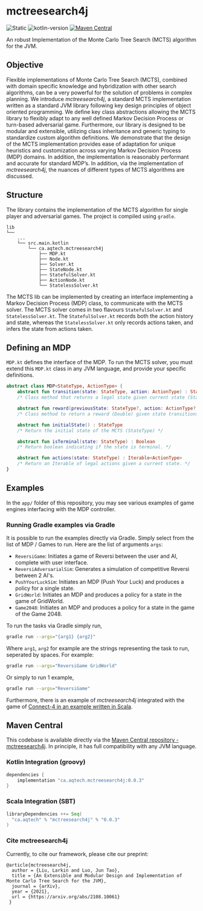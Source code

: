 # mctreesearch4j

![Static](https://img.shields.io/static/v1?label=docs&message=latest&color=blue&style=flat-square)
![kotlin-version](https://kotlin-version.aws.icerock.dev/kotlin-version?group=ca.aqtech&name=mctreesearch4j)
[![Maven Central](https://maven-badges.herokuapp.com/maven-central/ca.aqtech/mctreesearch4j/badge.svg?style=plastic)](https://maven-badges.herokuapp.com/maven-central/ca.aqtech/mctreesearch4j)

An robust Implementation of the Monte Carlo Tree Search (MCTS) algorithm for the JVM.

## Objective

Flexible implementations of Monte Carlo Tree Search (MCTS), combined with domain specific knowledge and hybridization with other search algorithms, can be a very powerful for the solution of problems in complex planning. We introduce *mctreesearch4j*, a standard MCTS implementation written as a standard JVM library following key design principles of object oriented programming. We define key class abstractions allowing the MCTS library to flexibly adapt to any well defined Markov Decision Process or turn-based adversarial game. Furthermore, our library is designed to be modular and extensible, utilizing class inheritance and generic typing to standardize custom algorithm definitions. We demonstrate that the design of the MCTS implementation provides ease of adaptation for unique heuristics and customization across varying Markov Decision Process (MDP) domains. In addition, the implementation is reasonably performant and accurate for standard MDP’s. In addition, via the implementation of *mctreesearch4j*, the nuances of different types of MCTS algorithms are discussed.

## Structure

The library contains the implementation of the MCTS algorithm for single player and adversarial games. The project is compiled using `gradle`.

```
lib
└── 
    ...
    └── src.main.kotlin
        └── ca.aqtech.mctreesearch4j
            ├── MDP.kt
            ├── Node.kt
            ├── Solver.kt
            ├── StateNode.kt
            ├── StatefulSolver.kt
            ├── ActionNode.kt
            └── StatelessSolver.kt

```

The MCTS lib can be implemented by creating an interface implementing a Markov Decision Process (MDP) class, to communicate with the MCTS solver. The MCTS solver comes in two flavours `StatefulSolver.kt` and `StatelessSolver.kt`. The `StatefulSolver.kt` records both the action history and state, whereas the `StatelessSolver.kt` only records actions taken, and infers the state from actions taken.

## Defining an MDP

`MDP.kt` defines the interface of the MDP. To run the MCTS solver, you must extend this `MDP.kt` class in any JVM language, and provide your specific definitions. 

```kotlin
abstract class MDP<StateType, ActionType> {
    abstract fun transition(state: StateType, action: ActionType) : StateType
    /* Class method that returns a legal state given current state (StateType) and action taken (ActionType) */

    abstract fun reward(previousState: StateType?, action: ActionType?, state: StateType) : Double
    /* Class method to return a reward (Double) given state transitions parameters */

    abstract fun initialState() : StateType
    /* Return the initial state of the MCTS (StateType) */

    abstract fun isTerminal(state: StateType) : Boolean
    /* Return boolean indicating if the state is terminal. */

    abstract fun actions(state: StateType) : Iterable<ActionType>
    /* Return an Iterable of legal actions given a current state. */
}
```

## Examples

In the `app/` folder of this repository, you may see various examples of game engines interfacing with the MDP controller.

### Running Gradle examples via Gradle

It is possible to run the examples directly via Gradle. Simply select from the list of MDP / Games to run. Here are the list of arguments `args`:

- `ReversiGame`: Initiates a game of Reversi between the user and AI, complete with user interface.
- `ReversiAdversarialSim`: Generates a simulation of competitive Reversi between 2 AI's.
- `PushYourLuckSim`: Initiates an MDP (Push Your Luck) and produces a policy for a single state.
- `GridWorld`: Initiates an MDP and produces a policy for a state in the game of GridWorld.
- `Game2048`: Initiates an MDP and produces a policy for a state in the game of the Game 2048.

To run the tasks via Gradle simply run,

```bash
gradle run --args="{arg1} {arg2}"
```

Where `arg1`, `arg2` for example are the strings representing the task to run, seperated by spaces. For example:

```bash
gradle run --args="ReversiGame GridWorld" 
```

Or simply to run 1 example,

```bash
gradle run --args="ReversiGame" 
```


Furthermore, there is an example of *mctreesearch4j* integrated with the game of [Connect-4 in an example written in Scala](https://github.com/larkz/connect4-scala).

## Maven Central

This codebase is available directly via the [Maven Central repository - mctreesearch4j](https://search.maven.org/artifact/ca.aqtech/mctreesearch4j). In principle, it 
has full compatibility with any JVM language. 

### Kotlin Integration (groovy)
```groovy
dependencies {
    implementation "ca.aqtech.mctreesearch4j:0.0.3"
}
```

### Scala Integration (SBT)

```sbt
libraryDependencies ++= Seq(
  "ca.aqtech" % "mctreesearch4j" % "0.0.3"
)
```

### Cite mctreesearch4j

Currently, to cite our framework, please cite our preprint:

```
@article{mctreesearch4j,
  author = {Liu, Larkin and Luo, Jun Tao},
  title = {An Extensible and Modular Design and Implementation of Monte Carlo Tree Search for the JVM},
  journal = {arXiv},
  year = {2021},
  url = {https://arxiv.org/abs/2108.10061}
 } 
```

